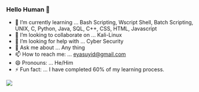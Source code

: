 ### Hello Human 👋

- 🌱 I’m currently learning ... Bash Scripting, Wscript Shell, Batch Scripting, UNIX, C, Python, Java, SQL, C++, CSS, HTML, Javascript
- 👯 I’m looking to collaborate on ... Kali-Linux
- 🤔 I’m looking for help with ... Cyber Security
- 💬 Ask me about ... Any thing
- 📫 How to reach me: ... eyasuyid@gmail.com
- 😄 Pronouns: ... He/Him
- ⚡ Fun fact: ... I have completed 60% of my learning process.

<img src ="https://github-readme-stats.vercel.app/api?username=eyasuyid&&show_icons=true&title_color=ffffff&icon_color=bb2acf&text_color=daf7dc&bg_color=151515">
